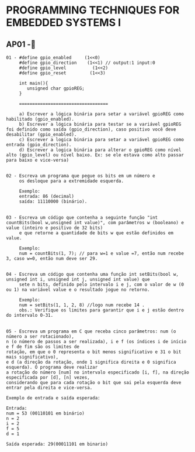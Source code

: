 # PROGRAMMING TECHNIQUES FOR EMBEDDED SYSTEMS I

## AP01 -📝
    01 - #define gpio_enabled     (1<<0)
         #define gpio_direction    (1<<1) // output:1 input:0
         #define gpio_level          (1<<2)
         #define gpio_reset         (1<<3)
          
         int main(){
            unsigned char gpioREG;
         }
          
         ==================================
          
         a) Escrever a lógica binária para setar a variável gpioREG como habilitado (gpio_enabled).
         b) Escrever a lógica binária para testar se a variável gpioREG foi definido como saída (gpio_direction), caso positivo você deve desabilitar (gpio_enabled).
         c) Escrever a logica binária para setar a variável gpioREG como entrada (gpio_direction).
         d) Escrever a logica binária para alterar o gpioREG como nível alto (gpio_level) ou nível baixo. Ex: se ele estava como alto passar para baixo e vice-versa)
##
    02 - Escreva um programa que pegue os bits em um número e 
         os desloque para a extremidade esquerda.
         
         Exemplo:
         entrada: 86 (decimal)
         saída: 11110000 (binário).
##
    03 - Escreva um código que contenha a seguinte função "int countBits(bool w,unsigned int value)", com parâmetros w (booleano) e value (inteiro e positivo de 32 bits)
         e que retorne a quantidade de bits w que estão definidos em value.
         
         Exemplo:
         num = countBits(1, 7); // para w=1 e value =7, então num recebe 3, caso w=0, então num deve ser 29.
##
    04 - Escreva um código que contenha uma função int setBits(bool w, unsigned int i, unsigned int j, unsigned int value) que 
         sete n bits, definido pelo intervalo i e j, com o valor de w (0 ou 1) na variável value e o resultado jogue no retorno.
         
         Exemplo:
         num = setBits(1, 1, 2, 8) //logo num recebe 14 .
         obs.: Verifique os limites para garantir que i e j estão dentro do intervalo 0-31.
##
    05 - Escreva um programa em C que receba cinco parâmetros: num (o número a ser rotacionado), 
    n (o número de passos a ser realizada), i e f (os índices i de início e f de fim são os limites de 
    rotação, em que o 0 representa o bit menos significativo e 31 o bit mais significativo), 
    e d (a direção da rotação, onde 1 significa direita e 0 significa esquerda). O programa deve realizar 
    a rotação do número [num] no intervalo especificado [i, f], na direção especificada por [d], [n] vezes, 
    considerando que para cada rotação o bit que sai pela esquerda deve entrar pela direita e vice-versa.

    Exemplo de entrada e saída esperada:

    Entrada:
    num = 53 (00110101 em binário)
    n = 2
    i = 2
    f = 5
    d = 1
    
    Saída esperada: 29(00011101 em binario)
         
          


